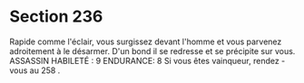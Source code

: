 # Section 236

Rapide comme l'éclair, vous surgissez devant l'homme et vous parvenez adroitement à le
désarmer. D'un bond il se redresse et se précipite sur vous.
ASSASSIN HABILETÉ : 9 ENDURANCE: 8
Si vous êtes vainqueur, rendez -vous au  258 .